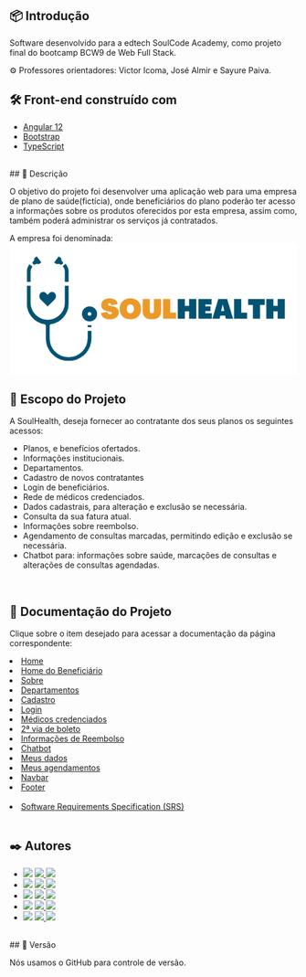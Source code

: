 ## 📦 Introdução

Software desenvolvido para a edtech SoulCode Academy, como projeto final do bootcamp BCW9 de Web Full Stack.

 ⚙️ Professores orientadores: Victor Icoma, José Almir e Sayure Paiva.
<br />

## 🛠️ Front-end construído com

- [Angular 12](https://angular.io/)
- [Bootstrap](https://getbootstrap.com/docs/5.1/getting-started/introduction/)
- [TypeScript](https://www.typescriptlang.org/)

<br />
## 🚀 Descrição

<p>O objetivo do projeto foi desenvolver uma aplicação web para uma empresa de plano de saúde(fictícia), onde beneficiários do plano poderão ter acesso a informações sobre os produtos oferecidos por esta empresa, assim como, também poderá administrar os serviços já contratados.</p>
A empresa foi denominada:

<img align="center" src="/documentation/assets/logoPrincipalFinal_corte.png">

<br />

## 📌 Escopo do Projeto

A SoulHealth, deseja fornecer ao contratante dos seus planos os seguintes acessos:

<ul>
<li>Planos, e benefícios ofertados.</li>
<li>Informações institucionais.</li>
<li>Departamentos.</li></li>
<li>Cadastro de novos contratantes</li>
<li>Login de beneficiários.</li>
<li>Rede de médicos credenciados.</li>
<li>Dados cadastrais, para alteração e exclusão se necessária.</li>
<li>Consulta da sua fatura atual.</li>
<li>Informações sobre reembolso.</li>
<li>Agendamento de consultas marcadas, permitindo edição e exclusão se necessária.</li>
<li>Chatbot para: informações sobre saúde, marcações de consultas e alterações de consultas agendadas.</li>
</ul>
<br />

## 📄 Documentação do Projeto

Clique sobre o item desejado para acessar a documentação da página correspondente:

<li><a href="/documentation/HOME_PRINCIPAL.md">Home</a></li>

<li><a href="/documentation/HOME_BENEFICIARIO.md">Home do Beneficiário</a></li>

<li><a href="/documentation/SOBRE_INSTITUCIONAL.md">Sobre</a></li>

<li><a href="/documentation/DEPARTAMENTOS.md">Departamentos</a></li>

<li><a href="/documentation/CADASTRO.md">Cadastro</a></li>

<li><a href="/documentation/LOGIN.md">Login</a></li>

<li><a href="/documentation/MED_CREDENCIADOS.md">Médicos credenciados</a></li>

<li><a href="/documentation/BOLETO.md">2ª via de boleto</a></li>

<li><a href="/documentation/REEMBOLSO.md">Informações de Reembolso</a></li>

<li><a href="/documentation/CHATBOT.md">Chatbot</a></li>

<li><a href="/documentation/MEUS_DADOS.md">Meus dados</a></li>

<li><a href="/documentation/MEUS_AGENDAMENTOS.md">Meus agendamentos</a></li>

<li><a href="/documentation/NAVBAR.md">Navbar</a></li>

<li><a href="/documentation/FOOTER.md">Footer</a></li>
<br />

<li><a href="/documentation/SPEC.md"> Software Requirements Specification (SRS)</a></li>

</ul>

<br />


## ✒️ Autores

 <ul>
    <!-- Bruno Oliveira -->
    <li>
      <img src="https://img.shields.io/badge/dev-Bruno%20Oliveira-blueviolet">
      <a href="https://github.com/BrunodevOliveira">
        <img src="https://img.shields.io/badge/GitHub-100000?&logo=github&logoColor=white">
      </a>
      <a href="https://www.linkedin.com/in/brunodevoliveira/">
        <img src="https://img.shields.io/badge/LinkedIn-0077B5?&logo=linkedin&logoColor=white">
      </a>
    </li>
    <!-- CamiMSilva -->
    <li>
      <img src="https://img.shields.io/badge/dev-Camila%20Silva-blueviolet">
      <a href="https://github.com/CamiMSilva">
        <img src="https://img.shields.io/badge/GitHub-100000?&logo=github&logoColor=white">
      </a>
      <a href="https://www.linkedin.com/in/">
        <img src="https://img.shields.io/badge/LinkedIn-0077B5?&logo=linkedin&logoColor=white">
      </a>
    </li>
        <!-- Jaqueline Rodrigues  -->
    <li>
      <img src="https://img.shields.io/badge/dev-Jaqueline%20Rodrigues-blueviolet">
      <a href="https://github.com/agorasoudev">
        <img src="https://img.shields.io/badge/GitHub-100000?&logo=github&logoColor=white">
      </a>
      <a href="https://www.linkedin.com/in/jaquelinefcrodrigues/">
        <img src="https://img.shields.io/badge/LinkedIn-0077B5?&logo=linkedin&logoColor=white">
      </a>
    </li>
    <!-- Lucélia Batista -->
    <li>
      <img src="https://img.shields.io/badge/dev-Lucélia%20Batista-blueviolet">
      <a href="https://github.com/Luceliabatista">
        <img src="https://img.shields.io/badge/GitHub-100000?&logo=github&logoColor=white">
      </a>
      <a href="https://www.linkedin.com/in/luceliabatista/">
        <img src="https://img.shields.io/badge/LinkedIn-0077B5?&logo=linkedin&logoColor=white">
      </a>
    </li>
    <!-- Silas Sousa -->
    <li>
      <img src="https://img.shields.io/badge/dev-Silas%20Sousa-blueviolet">
      <a href="https://github.com/SilasSousadeJesus">
        <img src="https://img.shields.io/badge/GitHub-100000?&logo=github&logoColor=white">
      </a>
      <a href="https://www.linkedin.com/in/silas-sousa-815628150/">
        <img src="https://img.shields.io/badge/LinkedIn-0077B5?&logo=linkedin&logoColor=white">
      </a>
    </li>

  </ul>
<br />
## 📌 Versão

Nós usamos o GitHub para controle de versão.
